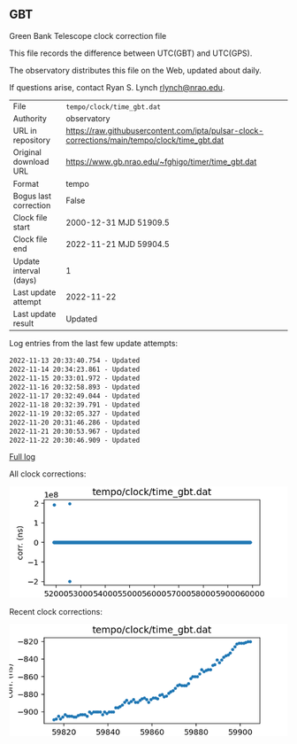 
## GBT

Green Bank Telescope clock correction file

This file records the difference between UTC(GBT) and UTC(GPS).

The observatory distributes this file on the Web, updated about daily.

If questions arise, contact Ryan S. Lynch <rlynch@nrao.edu>.

|     |     |
|:--- |:--- |
| File | `tempo/clock/time_gbt.dat` |
| Authority | observatory |
| URL in repository | <https://raw.githubusercontent.com/ipta/pulsar-clock-corrections/main/tempo/clock/time_gbt.dat> |
| Original download URL | <https://www.gb.nrao.edu/~fghigo/timer/time_gbt.dat> |
| Format | tempo |
| Bogus last correction | False |
| Clock file start | 2000-12-31 MJD 51909.5 |
| Clock file end | 2022-11-21 MJD 59904.5 |
| Update interval (days) | 1 |
| Last update attempt | 2022-11-22 |
| Last update result | Updated |

Log entries from the last few update attempts:
```
2022-11-13 20:33:40.754 - Updated
2022-11-14 20:34:23.861 - Updated
2022-11-15 20:33:01.972 - Updated
2022-11-16 20:32:58.893 - Updated
2022-11-17 20:32:49.044 - Updated
2022-11-18 20:32:39.791 - Updated
2022-11-19 20:32:05.327 - Updated
2022-11-20 20:31:46.286 - Updated
2022-11-21 20:30:53.967 - Updated
2022-11-22 20:30:46.909 - Updated
```
[Full log](https://raw.githubusercontent.com/ipta/pulsar-clock-corrections/main/log/tempo/clock/time_gbt.dat.log)


All clock corrections:

![plot of all clock corrections](time_gbt.dat.png "All corrections")

Recent clock corrections:

![plot of recent clock corrections](time_gbt.dat.short.png "Recent corrections")

